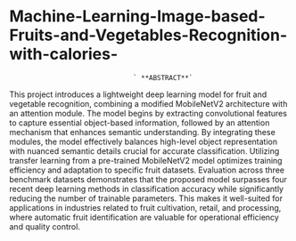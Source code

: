 # Machine-Learning-Image-based-Fruits-and-Vegetables-Recognition-with-calories-
                                   ` **ABSTRACT**`

This project introduces a lightweight deep learning model for fruit and vegetable recognition,
combining a modified MobileNetV2 architecture with an attention module. The model begins by
extracting convolutional features to capture essential object-based information, followed by an
attention mechanism that enhances semantic understanding. By integrating these modules, the
model effectively balances high-level object representation with nuanced semantic details crucial
for accurate classification.
Utilizing transfer learning from a pre-trained MobileNetV2 model optimizes training efficiency
and adaptation to specific fruit datasets. Evaluation across three benchmark datasets demonstrates
that the proposed model surpasses four recent deep learning methods in classification accuracy
while significantly reducing the number of trainable parameters. This makes it well-suited for
applications in industries related to fruit cultivation, retail, and processing, where automatic fruit
identification are valuable for operational efficiency and quality control.

